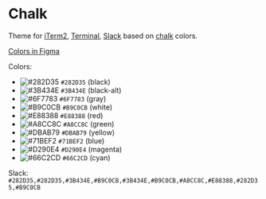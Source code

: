 # Chalk

Theme for [iTerm2](https://www.iterm2.com/), [Terminal](https://support.apple.com/guide/terminal/welcome/mac), [Slack](https://slack.com/) based on [chalk](https://github.com/chalk/chalk) colors.

[Colors in Figma](https://www.figma.com/file/w8AWnDLPQX3t8frHiYJdG3/Chalk?node-id=0%3A1&viewport=358%2C312%2C2.266522169113159)

Colors:

- ![#282D35](https://via.placeholder.com/15/282D35/000000?text=+) `#282D35` (black)
- ![#3B434E](https://via.placeholder.com/15/3B434E/000000?text=+) `#3B434E` (black-alt)
- ![#6F7783](https://via.placeholder.com/15/6F7783/000000?text=+) `#6F7783` (gray)
- ![#B9C0CB](https://via.placeholder.com/15/B9C0CB/000000?text=+) `#B9C0CB` (white)
- ![#E88388](https://via.placeholder.com/15/E88388/000000?text=+) `#E88388` (red)
- ![#A8CC8C](https://via.placeholder.com/15/A8CC8C/000000?text=+) `#A8CC8C` (green)
- ![#DBAB79](https://via.placeholder.com/15/DBAB79/000000?text=+) `#DBAB79` (yellow)
- ![#71BEF2](https://via.placeholder.com/15/71BEF2/000000?text=+) `#71BEF2` (blue)
- ![#D290E4](https://via.placeholder.com/15/D290E4/000000?text=+) `#D290E4` (magenta)
- ![#66C2CD](https://via.placeholder.com/15/66C2CD/000000?text=+) `#66C2CD` (cyan)

Slack:
`#282D35,#282D35,#3B434E,#B9C0CB,#3B434E,#B9C0CB,#A8CC8C,#E88388,#282D35,#B9C0CB`
